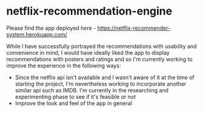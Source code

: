 # netflix-recommendation-engine

Please find the app deployed here  - https://netflix-recommender-system.herokuapp.com/

While I have successfully portrayed the recommendations with usability and convenience in mind, I would have ideally liked the app to display recommendations with posters and ratings and so I'm currently working to improve the experience in the following ways:
- Since the netflix api isn't available and I wasn't aware of it at the time of starting the project, I'm nevertheless working to incorporate another similar api such as IMDB. I'm currently in the researching and experimenting phase to see if it's feasible or not
- Improve the look and feel of the app in general



